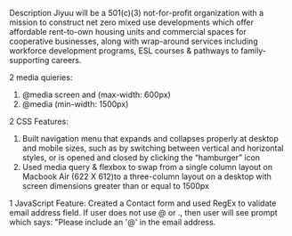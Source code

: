 Description
Jiyuu will be a 501(c)(3) not-for-profit organization with a mission to construct net zero mixed use developments which offer affordable rent-to-own housing units and commercial spaces for cooperative businesses, along with wrap-around services including workforce development programs, ESL courses & pathways to family-supporting careers.

2 media quieries:
1) @media screen and (max-width: 600px)
2) @media (min-width: 1500px)

2 CSS Features: 
1) Built navigation menu that expands and collapses properly at desktop and mobile sizes, such as by switching between vertical and horizontal styles, or is opened and closed by clicking the “hamburger” icon
2) Used media query & flexbox to swap from a single column layout on Macbook Air (622 X 612)to a three-column layout on a desktop with screen dimensions greater than or equal to 1500px

1 JavaScript Feature: 
Created a Contact form and used RegEx to validate email address field. If user does not use @ or ., then user will see prompt which says: "Please include an '@' in the email address. 

